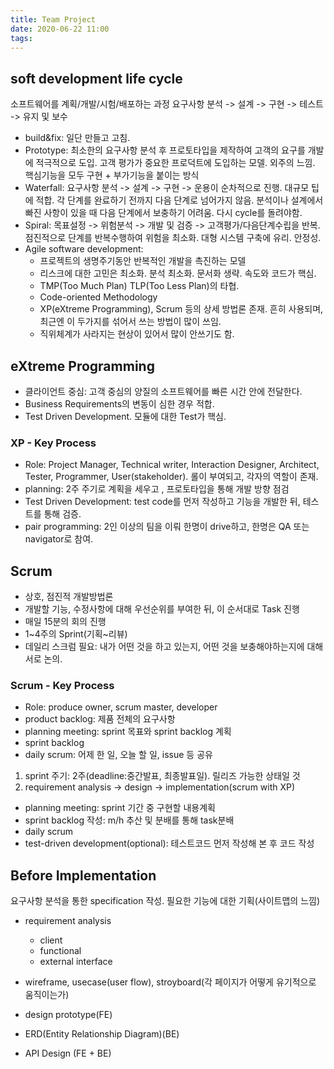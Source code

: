 ```yaml
---
title: Team Project
date: 2020-06-22 11:00
tags:
---
```


## soft development life cycle

소프트웨어를 계획/개발/시험/배포하는 과정
요구사항 분석 -> 설계 -> 구현 -> 테스트 -> 유지 및 보수

- build&fix: 일단 만들고 고침.
- Prototype: 최소한의 요구사항 분석 후 프로토타입을 제작하여 고객의 요구를 개발에 적극적으로 도입. 고객 평가가 중요한 프로덕트에 도입하는 모델. 외주의 느낌. 핵심기능을 모두 구현 + 부가기능을 붙이는 방식
- Waterfall: 요구사항 분석 -> 설계 -> 구현 -> 운용이 순차적으로 진행. 대규모 팁에 적합. 각 단계를 완료하기 전까지 다음 단계로 넘어가지 않음. 분석이나 설계에서 빠진 사항이 있을 때 다음 단계에서 보충하기 어려움. 다시 cycle를 돌려야함.
- Spiral: 목표설정 -> 위험분석 -> 개발 및 검증 -> 고객평가/다음단계수립을 반복. 점진적으로 단계를 반복수행하여 위험을 최소화. 대형 시스템 구축에 유리. 안정성.
- Agile software development:
  - 프로젝트의 생명주기동안 반복적인 개발을 촉진하는 모델
  - 리스크에 대한 고민은 최소화. 분석 최소화. 문서화 생략. 속도와 코드가 핵심.
  - TMP(Too Much Plan) TLP(Too Less Plan)의 타협.
  - Code-oriented Methodology
  - XP(eXtreme Programming), Scrum 등의 상세 방법론 존재. 흔히 사용되며, 최근엔 이 두가지를 섞어서 쓰는 방법이 많이 쓰임.
  - 직위체계가 사라지는 현상이 있어서 많이 안쓰기도 함.

## eXtreme Programming

- 클라이언트 중심: 고객 중심의 양질의 소프트웨어를 빠른 시간 안에 전달한다.
- Business Requirements의 변동이 심한 경우 적합.
- Test Driven Development. 모듈에 대한 Test가 핵심.

### XP - Key Process

- Role: Project Manager, Technical writer, Interaction Designer, Architect, Tester, Programmer, User(stakeholder). 롤이 부여되고, 각자의 역할이 존재.
- planning: 2주 주기로 계획을 세우고 , 프로토타입을 통해 개발 방향 점검
- Test Driven Development: test code를 먼저 작성하고 기능을 개발한 뒤, 테스트를 통해 검증.
- pair programming: 2인 이상의 팀을 이뤄 한명이 drive하고, 한명은 QA 또는 navigator로 참여.

## Scrum

- 상호, 점진적 개발방법론
- 개발할 기능, 수정사항에 대해 우선순위를 부여한 뒤, 이 순서대로 Task 진행
- 매일 15분의 회의 진행
- 1~4주의 Sprint(기획~리뷰)
- 데일리 스크럼 필요: 내가 어떤 것을 하고 있는지, 어떤 것을 보충해야하는지에 대해 서로 논의.

### Scrum - Key Process

- Role: produce owner, scrum master, developer
- product backlog: 제품 전체의 요구사항
- planning meeting: sprint 목표와 sprint backlog 계획
- sprint backlog
- daily scrum: 어제 한 일, 오늘 할 일, issue 등 공유

1. sprint 주기: 2주(deadline:중간발표, 최종발표일). 릴리즈 가능한 상태일 것
2. requirement analysis -> design -> implementation(scrum with XP)

- planning meeting: sprint 기간 중 구현할 내용계획
- sprint backlog 작성: m/h 추산 및 분배를 통해 task분배
- daily scrum
- test-driven development(optional): 테스트코드 먼저 작성해 본 후 코드 작성

## Before Implementation

요구사항 분석을 통한 specification 작성. 필요한 기능에 대한 기획(사이트맵의 느낌)

- requirement analysis

  - client
  - functional
  - external interface

- wireframe, usecase(user flow), stroyboard(각 페이지가 어떻게 유기적으로 움직이는가)
- design prototype(FE)
- ERD(Entity Relationship Diagram)(BE)
- API Design (FE + BE)
